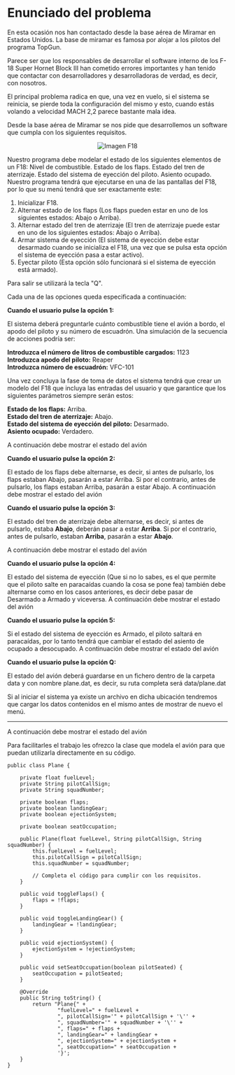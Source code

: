 # Enunciado del problema 

En esta ocasión nos han contactado desde la base aérea de Miramar en Estados Unidos. La base de miramar es famosa por alojar a los pilotos del programa TopGun.

Parece ser que los responsables de desarrollar el software interno de los F-18 Super Hornet Block III han cometido errores importantes y han tenido que contactar con desarrolladores y desarrolladoras de verdad, es decir, con nosotros.

El principal problema radica en que, una vez en vuelo, si el sistema se reinicia, se pierde toda la configuración del mismo y esto, cuando estás volando a velocidad MACH 2,2 parece bastante mala idea.

Desde la base aérea de Miramar se nos pide que desarrollemos un software que cumpla con los siguientes requisitos.

<p align="center">
    <img src="https://cdn.akamai.steamstatic.com/steam/apps/1692462/capsule_616x353.jpg?t=1637110860" alt="Imagen F18">
</p>

Nuestro programa debe modelar el estado de los siguientes elementos de un F18:
Nivel de combustible.
Estado de los flaps.
Estado del tren de aterrizaje.
Estado del sistema de eyección del piloto.
Asiento ocupado.
Nuestro programa tendrá que ejecutarse en una de las pantallas del F18, por lo que su menú tendrá que ser exactamente este:

1. Inicializar F18.
2. Alternar estado de los flaps (Los flaps pueden estar en uno de los siguientes estados: Abajo o Arriba).
3. Alternar estado del tren de aterrizaje (El tren de aterrizaje puede estar en uno de los siguientes estados: Abajo o Arriba).
4. Armar sistema de eyección (El sistema de eyección debe estar desarmado cuando se inicializa el F18, una vez que se pulsa esta opción el sistema de eyección pasa a estar activo).
5. Eyectar piloto (Esta opción sólo funcionará si el sistema de eyección está armado).<br/>

Para salir se utilizará la tecla "Q".



Cada una de las opciones queda especificada a continuación:

**Cuando el usuario pulse la opción 1:**

El sistema deberá preguntarle cuánto combustible tiene el avión a bordo, el apodo del piloto y su número de escuadrón.
Una simulación de la secuencia de acciones podría ser:

**Introduzca el número de litros de combustible cargados:** 1123 <br/>
**Introduzca apodo del piloto:** Reaper <br/>
**Introduzca número de escuadrón:** VFC-101 <br/>

Una vez concluya la fase de toma de datos el sistema tendrá que crear un modelo del F18 que incluya las entradas del usuario y que garantice que los siguientes parámetros siempre serán estos:

**Estado de los flaps:** Arriba. <br/>
**Estado del tren de aterrizaje:** Abajo. <br/>
**Estado del sistema de eyección del piloto:** Desarmado. <br/>
**Asiento ocupado:** Verdadero. <br/>

A continuación debe mostrar el estado del avión

**Cuando el usuario pulse la opción 2:**

El estado de los flaps debe alternarse, es decir, si antes de pulsarlo, los flaps estaban Abajo, pasarán a estar Arriba. Si por el contrario, antes de pulsarlo, los flaps estaban Arriba, pasarán a estar Abajo. A continuación debe mostrar el estado del avión

**Cuando el usuario pulse la opción 3:**

El estado del tren de aterrizaje debe alternarse, es decir, si antes de pulsarlo, estaba **Abajo**, deberán pasar a estar **Arriba**. Si por el contrario, antes de pulsarlo, estaban **Arriba**, pasarán a estar **Abajo**.

A continuación debe mostrar el estado del avión

**Cuando el usuario pulse la opción 4:**

El estado del sistema de eyección (Que si no lo sabes, es el que permite que el piloto salte en paracaídas cuando la cosa se pone fea) también debe alternarse como en los casos anteriores, es decir debe pasar de Desarmado a Armado y viceversa. A continuación debe mostrar el estado del avión

**Cuando el usuario pulse la opción 5:**

Si el estado del sistema de eyección es Armado, el piloto saltará en paracaídas, por lo tanto tendrá que cambiar el estado del asiento de ocupado a desocupado.
A continuación debe mostrar el estado del avión

**Cuando el usuario pulse la opción Q:**

El estado del avión deberá guardarse en un fichero dentro de la carpeta data y con nombre plane.dat, es decir, su ruta completa será data/plane.dat

Si al iniciar el sistema ya existe un archivo en dicha ubicación tendremos que cargar los datos contenidos en el mismo antes de mostrar de nuevo el menú.

<hr>

A continuación debe mostrar el estado del avión

Para facilitarles el trabajo les ofrezco la clase que modela el avión para que puedan utilizarla directamente en su código.

    public class Plane {

        private float fuelLevel;
        private String pilotCallSign; 
        private String squadNumber;
    
        private boolean flaps;
        private boolean landingGear;
        private boolean ejectionSystem;
    
        private boolean seatOccupation;
    
        public Plane(float fuelLevel, String pilotCallSign, String squadNumber) {
            this.fuelLevel = fuelLevel;
            this.pilotCallSign = pilotCallSign;
            this.squadNumber = squadNumber;
            
            // Completa el código para cumplir con los requisitos.
        }
    
        public void toggleFlaps() {
            flaps = !flaps;
        }
        
        public void toggleLandingGear() {
            landingGear = !landingGear;
        }
        
        public void ejectionSystem() {
            ejectionSystem = !ejectionSystem;
        }
        
        public void setSeatOccupation(boolean pilotSeated) {
            seatOccupation = pilotSeated;
        }
    
        @Override
        public String toString() {
            return "Plane{" +
                    "fuelLevel=" + fuelLevel +
                    ", pilotCallSign='" + pilotCallSign + '\'' +
                    ", squadNumber='" + squadNumber + '\'' +
                    ", flaps=" + flaps +
                    ", landingGear=" + landingGear +
                    ", ejectionSystem=" + ejectionSystem +
                    ", seatOccupation=" + seatOccupation +
                    '}';
        }
    }